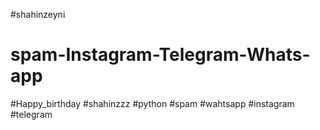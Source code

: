 #shahinzeyni
# spam-Instagram-Telegram-Whats-app
#Happy_birthday
#shahinzzz
#python
#spam
#wahtsapp
#instagram
#telegram
